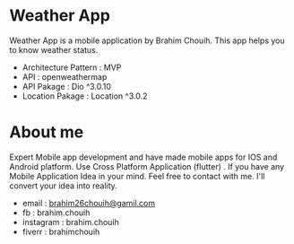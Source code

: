 # Weather App 
Weather App is a mobile application by Brahim Chouih.
This app helps you to know weather status.

 - Architecture Pattern : MVP
 - API : openweathermap
 - API Pakage : Dio ^3.0.10
 - Location Pakage : Location ^3.0.2 


# About me
Expert Mobile app development and have made mobile apps for IOS and Android platform. Use Cross Platform Application (flutter) .
If you have any Mobile Application Idea in your mind.
Feel free to contact with me. I'll convert your idea into reality.
 - email : brahim26chouih@gamil.com
 - fb : brahim.chouih
 - instagram : brahim.chouih
 - fiverr : brahimchouih
